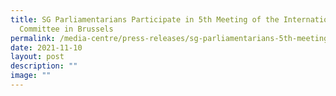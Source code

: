 ```yaml
---
title: SG Parliamentarians Participate in 5th Meeting of the International Grand
  Committee in Brussels
permalink: /media-centre/press-releases/sg-parliamentarians-5th-meeting-intl-grand-committee-in-brussels/
date: 2021-11-10
layout: post
description: ""
image: ""
---
```

